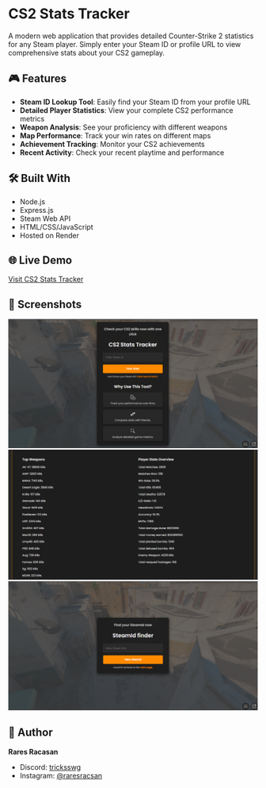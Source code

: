 # CS2 Stats Tracker

A modern web application that provides detailed Counter-Strike 2 statistics for any Steam player. Simply enter your Steam ID or profile URL to view comprehensive stats about your CS2 gameplay.

## 🎮 Features

- **Steam ID Lookup Tool**: Easily find your Steam ID from your profile URL
- **Detailed Player Statistics**: View your complete CS2 performance metrics
- **Weapon Analysis**: See your proficiency with different weapons
- **Map Performance**: Track your win rates on different maps
- **Achievement Tracking**: Monitor your CS2 achievements
- **Recent Activity**: Check your recent playtime and performance

## 🛠️ Built With

- Node.js
- Express.js
- Steam Web API
- HTML/CSS/JavaScript
- Hosted on Render

## 🌐 Live Demo

[Visit CS2 Stats Tracker](https://cs2-stats.onrender.com)

## 📸 Screenshots

![Main Page](screenshots/main-page.png)
![Stats Page](screenshots/stats-page.png)
![ID Finder](screenshots/id-finder.png)

## 👤 Author

**Rares Racasan**

- Discord: [tricksswg](https://discordapp.com/users/553950676246331412)
- Instagram: [@raresracsan](https://www.instagram.com/raresracsan/)
